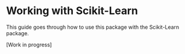 # Working with Scikit-Learn

This guide goes through how to use this package with the Scikit-Learn package.

[Work in progress]
